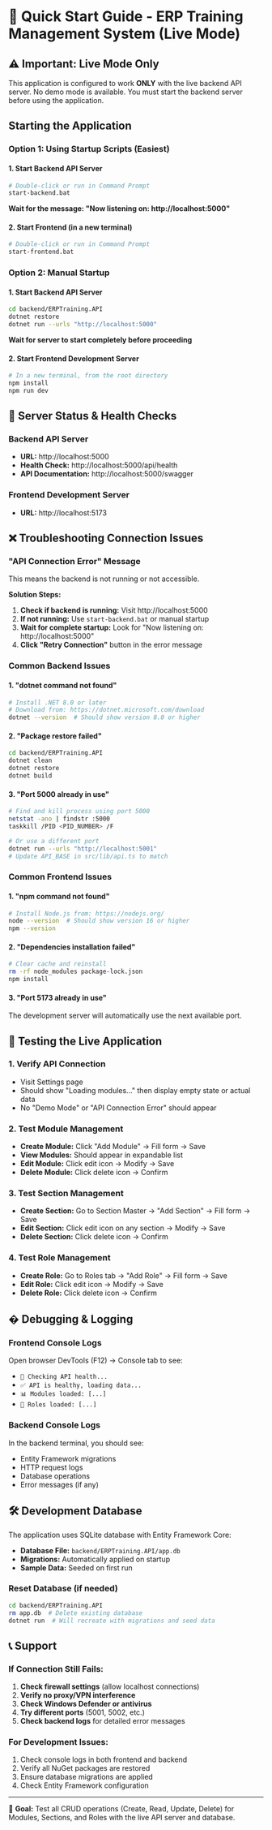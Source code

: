 # 🚀 Quick Start Guide - ERP Training Management System (Live Mode)

## ⚠️ Important: Live Mode Only
This application is configured to work **ONLY** with the live backend API server. No demo mode is available. You must start the backend server before using the application.

## Starting the Application

### Option 1: Using Startup Scripts (Easiest)

#### 1. Start Backend API Server
```bash
# Double-click or run in Command Prompt
start-backend.bat
```
**Wait for the message: "Now listening on: http://localhost:5000"**

#### 2. Start Frontend (in a new terminal)
```bash
# Double-click or run in Command Prompt
start-frontend.bat
```

### Option 2: Manual Startup

#### 1. Start Backend API Server
```bash
cd backend/ERPTraining.API
dotnet restore
dotnet run --urls "http://localhost:5000"
```
**Wait for server to start completely before proceeding**

#### 2. Start Frontend Development Server
```bash
# In a new terminal, from the root directory
npm install
npm run dev
```

## 🔧 Server Status & Health Checks

### Backend API Server
- **URL:** http://localhost:5000
- **Health Check:** http://localhost:5000/api/health
- **API Documentation:** http://localhost:5000/swagger

### Frontend Development Server
- **URL:** http://localhost:5173

## ❌ Troubleshooting Connection Issues

### "API Connection Error" Message
This means the backend is not running or not accessible.

**Solution Steps:**
1. **Check if backend is running:** Visit http://localhost:5000
2. **If not running:** Use `start-backend.bat` or manual startup
3. **Wait for complete startup:** Look for "Now listening on: http://localhost:5000"
4. **Click "Retry Connection"** button in the error message

### Common Backend Issues

#### 1. "dotnet command not found"
```bash
# Install .NET 8.0 or later
# Download from: https://dotnet.microsoft.com/download
dotnet --version  # Should show version 8.0 or higher
```

#### 2. "Package restore failed"
```bash
cd backend/ERPTraining.API
dotnet clean
dotnet restore
dotnet build
```

#### 3. "Port 5000 already in use"
```bash
# Find and kill process using port 5000
netstat -ano | findstr :5000
taskkill /PID <PID_NUMBER> /F

# Or use a different port
dotnet run --urls "http://localhost:5001"
# Update API_BASE in src/lib/api.ts to match
```

### Common Frontend Issues

#### 1. "npm command not found"
```bash
# Install Node.js from: https://nodejs.org/
node --version  # Should show version 16 or higher
npm --version
```

#### 2. "Dependencies installation failed"
```bash
# Clear cache and reinstall
rm -rf node_modules package-lock.json
npm install
```

#### 3. "Port 5173 already in use"
The development server will automatically use the next available port.

## 🎯 Testing the Live Application

### 1. **Verify API Connection**
- Visit Settings page
- Should show "Loading modules..." then display empty state or actual data
- No "Demo Mode" or "API Connection Error" should appear

### 2. **Test Module Management**
- **Create Module:** Click "Add Module" → Fill form → Save
- **View Modules:** Should appear in expandable list
- **Edit Module:** Click edit icon → Modify → Save
- **Delete Module:** Click delete icon → Confirm

### 3. **Test Section Management**
- **Create Section:** Go to Section Master → "Add Section" → Fill form → Save
- **Edit Section:** Click edit icon on any section → Modify → Save
- **Delete Section:** Click delete icon → Confirm

### 4. **Test Role Management**
- **Create Role:** Go to Roles tab → "Add Role" → Fill form → Save
- **Edit Role:** Click edit icon → Modify → Save
- **Delete Role:** Click delete icon → Confirm

## � Debugging & Logging

### Frontend Console Logs
Open browser DevTools (F12) → Console tab to see:
- `🔄 Checking API health...`
- `✅ API is healthy, loading data...`
- `📊 Modules loaded: [...]`
- `👥 Roles loaded: [...]`

### Backend Console Logs
In the backend terminal, you should see:
- Entity Framework migrations
- HTTP request logs
- Database operations
- Error messages (if any)

## 🛠️ Development Database

The application uses SQLite database with Entity Framework Core:
- **Database File:** `backend/ERPTraining.API/app.db`
- **Migrations:** Automatically applied on startup
- **Sample Data:** Seeded on first run

### Reset Database (if needed)
```bash
cd backend/ERPTraining.API
rm app.db  # Delete existing database
dotnet run  # Will recreate with migrations and seed data
```

## 📞 Support

### If Connection Still Fails:
1. **Check firewall settings** (allow localhost connections)
2. **Verify no proxy/VPN interference**
3. **Check Windows Defender or antivirus**
4. **Try different ports** (5001, 5002, etc.)
5. **Check backend logs** for detailed error messages

### For Development Issues:
1. Check console logs in both frontend and backend
2. Verify all NuGet packages are restored
3. Ensure database migrations are applied
4. Check Entity Framework configuration

---

🎯 **Goal:** Test all CRUD operations (Create, Read, Update, Delete) for Modules, Sections, and Roles with the live API server and database.
